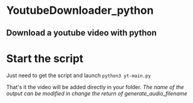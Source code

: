 # YoutubeDownloader_python
Download a youtube video with python
----------------
# Start the script 
Just need to get the script and launch ```python3 yt-main.py```

That's it the video will be added directly in your folder.
*The name of the output can be modified in change the return of generate_audio_filename*

